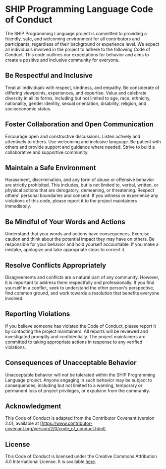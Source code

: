 # SHIP Programming Language Code of Conduct

The SHIP Programming Language project is committed to providing a friendly, safe, and welcoming environment for all contributors and participants, regardless of their background or experience level. We expect all individuals involved in the project to adhere to the following Code of Conduct. This code outlines our expectations for behavior and aims to create a positive and inclusive community for everyone.

## Be Respectful and Inclusive

Treat all individuals with respect, kindness, and empathy. Be considerate of differing viewpoints, experiences, and expertise. Value and celebrate diversity in all its forms, including but not limited to age, race, ethnicity, nationality, gender identity, sexual orientation, disability, religion, and socioeconomic status.

## Foster Collaboration and Open Communication

Encourage open and constructive discussions. Listen actively and attentively to others. Use welcoming and inclusive language. Be patient with others and provide support and guidance where needed. Strive to build a collaborative and supportive community.

## Maintain a Safe Environment

Harassment, discrimination, and any form of abuse or offensive behavior are strictly prohibited. This includes, but is not limited to, verbal, written, or physical actions that are derogatory, demeaning, or threatening. Respect others' personal boundaries and consent. If you witness or experience any violations of this code, please report it to the project maintainers immediately.

## Be Mindful of Your Words and Actions

Understand that your words and actions have consequences. Exercise caution and think about the potential impact they may have on others. Be responsible for your behavior and hold yourself accountable. If you make a mistake, apologize and take appropriate steps to correct it.

## Resolve Conflicts Appropriately

Disagreements and conflicts are a natural part of any community. However, it is important to address them respectfully and professionally. If you find yourself in a conflict, seek to understand the other person's perspective, find common ground, and work towards a resolution that benefits everyone involved.

## Reporting Violations

If you believe someone has violated the Code of Conduct, please report it by contacting the project maintainers. All reports will be reviewed and investigated promptly and confidentially. The project maintainers are committed to taking appropriate actions in response to any verified violations.

## Consequences of Unacceptable Behavior

Unacceptable behavior will not be tolerated within the SHIP Programming Language project. Anyone engaging in such behavior may be subject to consequences, including but not limited to a warning, temporary or permanent loss of project privileges, or expulsion from the community.

## Acknowledgment

This Code of Conduct is adapted from the Contributor Covenant (version 2.0), available at [https://www.contributor-covenant.org/version/2/0/code_of_conduct.html].

## License

This Code of Conduct is licensed under the Creative Commons Attribution 4.0 International License. It is available [here](https://creativecommons.org/licenses/by/4.0/).

